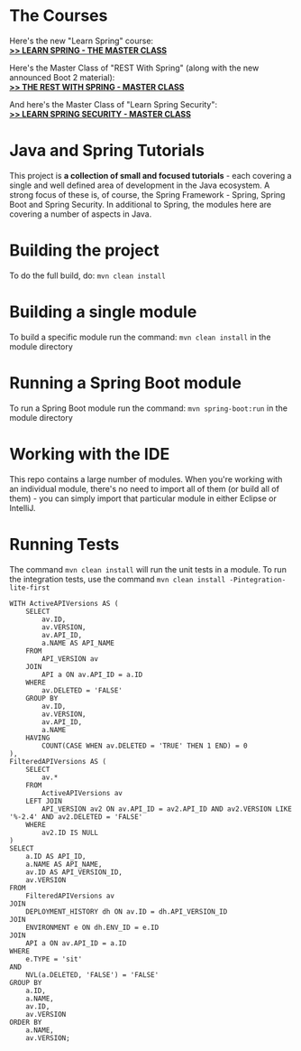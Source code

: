 
The Courses
==============================


Here's the new "Learn Spring" course: <br/>
**[>> LEARN SPRING - THE MASTER CLASS](https://www.baeldung.com/learn-spring-course?utm_source=github&utm_medium=social&utm_content=tutorials&utm_campaign=ls#master-class)**

Here's the Master Class of "REST With Spring" (along with the new announced Boot 2 material): <br/>
**[>> THE REST WITH SPRING - MASTER CLASS](https://www.baeldung.com/rest-with-spring-course?utm_source=github&utm_medium=social&utm_content=tutorials&utm_campaign=rws#master-class)**

And here's the Master Class of "Learn Spring Security": <br/>
**[>> LEARN SPRING SECURITY - MASTER CLASS](https://www.baeldung.com/learn-spring-security-course?utm_source=github&utm_medium=social&utm_content=tutorials&utm_campaign=lss#master-class)**



Java and Spring Tutorials
================

This project is **a collection of small and focused tutorials** - each covering a single and well defined area of development in the Java ecosystem. 
A strong focus of these is, of course, the Spring Framework - Spring, Spring Boot and Spring Security. 
In additional to Spring, the modules here are covering a number of aspects in Java. 


Building the project
====================
To do the full build, do: `mvn clean install`


Building a single module
====================
To build a specific module run the command: `mvn clean install` in the module directory


Running a Spring Boot module
====================
To run a Spring Boot module run the command: `mvn spring-boot:run` in the module directory


Working with the IDE
====================
This repo contains a large number of modules. 
When you're working with an individual module, there's no need to import all of them (or build all of them) - you can simply import that particular module in either Eclipse or IntelliJ. 


Running Tests
=============
The command `mvn clean install` will run the unit tests in a module.
To run the integration tests, use the command `mvn clean install -Pintegration-lite-first`


```
WITH ActiveAPIVersions AS (
    SELECT
        av.ID,
        av.VERSION,
        av.API_ID,
        a.NAME AS API_NAME
    FROM
        API_VERSION av
    JOIN
        API a ON av.API_ID = a.ID
    WHERE
        av.DELETED = 'FALSE'
    GROUP BY
        av.ID,
        av.VERSION,
        av.API_ID,
        a.NAME
    HAVING
        COUNT(CASE WHEN av.DELETED = 'TRUE' THEN 1 END) = 0
),
FilteredAPIVersions AS (
    SELECT
        av.*
    FROM
        ActiveAPIVersions av
    LEFT JOIN
        API_VERSION av2 ON av.API_ID = av2.API_ID AND av2.VERSION LIKE '%-2.4' AND av2.DELETED = 'FALSE'
    WHERE
        av2.ID IS NULL
)
SELECT
    a.ID AS API_ID,
    a.NAME AS API_NAME,
    av.ID AS API_VERSION_ID,
    av.VERSION
FROM
    FilteredAPIVersions av
JOIN
    DEPLOYMENT_HISTORY dh ON av.ID = dh.API_VERSION_ID
JOIN
    ENVIRONMENT e ON dh.ENV_ID = e.ID
JOIN
    API a ON av.API_ID = a.ID
WHERE
    e.TYPE = 'sit'
AND
    NVL(a.DELETED, 'FALSE') = 'FALSE'
GROUP BY
    a.ID,
    a.NAME,
    av.ID,
    av.VERSION
ORDER BY
    a.NAME,
    av.VERSION;

```



